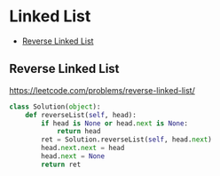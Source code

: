 # Linked List

+ [Reverse Linked List](#reverse-linked-list)

## Reverse Linked List

https://leetcode.com/problems/reverse-linked-list/

```python
class Solution(object):
    def reverseList(self, head):
        if head is None or head.next is None:
            return head
        ret = Solution.reverseList(self, head.next)
        head.next.next = head
        head.next = None
        return ret
```
